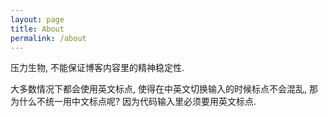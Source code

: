 ```yaml
---
layout: page
title: About
permalink: /about 
---
```


压力生物, 不能保证博客内容里的精神稳定性.

大多数情况下都会使用英文标点, 使得在中英文切换输入的时候标点不会混乱, 那为什么不统一用中文标点呢? 因为代码输入里必须要用英文标点.